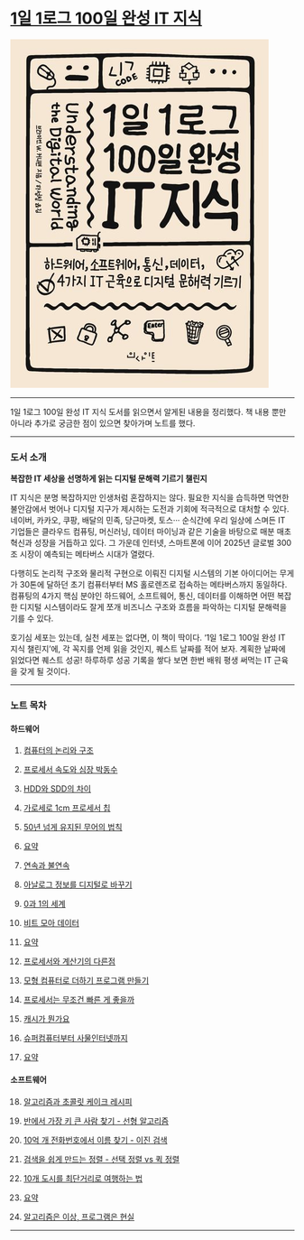 # [1일 1로그 100일 완성 IT 지식](https://product.kyobobook.co.kr/detail/S000001033125)

![1일 1로그 100일 완성 IT 지식 책 표지](image/00-01.png)

---

1일 1로그 100일 완성 IT 지식 도서를 읽으면서 알게된 내용을 정리했다. 
책 내용 뿐만 아니라 추가로 궁금한 점이 있으면 찾아가며 노트를 했다.

---
### 도서 소개

**복잡한 IT 세상을 선명하게 읽는 디지털 문해력 기르기 챌린지**

IT 지식은 분명 복잡하지만 인생처럼 혼잡하지는 않다. 필요한 지식을 습득하면 막연한 불안감에서 벗어나 디지털 지구가 제시하는 도전과 기회에 적극적으로 대처할 수 있다. 네이버, 카카오, 쿠팡, 배달의 민족, 당근마켓, 토스··· 순식간에 우리 일상에 스며든 IT 기업들은 클라우드 컴퓨팅, 머신러닝, 데이터 마이닝과 같은 기술을 바탕으로 매분 매초 혁신과 성장을 거듭하고 있다. 그 가운데 인터넷, 스마트폰에 이어 2025년 글로벌 300조 시장이 예측되는 메타버스 시대가 열렸다.

다행히도 논리적 구조와 물리적 구현으로 이뤄진 디지털 시스템의 기본 아이디어는 무게가 30톤에 달하던 초기 컴퓨터부터 MS 홀로렌즈로 접속하는 메타버스까지 동일하다. 컴퓨팅의 4가지 핵심 분야인 하드웨어, 소프트웨어, 통신, 데이터를 이해하면 어떤 복잡한 디지털 시스템이라도 잘게 쪼개 비즈니스 구조와 흐름을 파악하는 디지털 문해력을 기를 수 있다.

호기심 세포는 있는데, 실천 세포는 없다면, 이 책이 딱이다. ‘1일 1로그 100일 완성 IT 지식 챌린지’에, 각 꼭지를 언제 읽을 것인지, 퀘스트 날짜를 적어 보자. 계획한 날짜에 읽었다면 퀘스트 성공! 하루하루 성공 기록을 쌓다 보면 한번 배워 평생 써먹는 IT 근육을 갖게 될 것이다.

---

### 노트 목차

#### 하드웨어
1. [컴퓨터의 논리와 구조](note/001_%5B하드웨어%5D%20컴퓨터의%20논리와%20구조)
2. [프로세서 속도와 심장 박동수](note/002_%5B하드웨어%5D%20프로세서%20속도와%20심장%20박동수)
3. [HDD와 SDD의 차이](note/003_%5B하드웨어%5D%20HDD와%20SDD의%20차이)
4. [가로세로 1cm 프로세서 칩](note/004_%5B하드웨어%5D%20가로세로%201cm%20프로세서%20칩)
5. [50년 넘게 유지된 무어의 법칙](note/005_%5B하드웨어%5D%2050년%20넘게%20유지된%20무어의%20법칙)
6. [요약](note/006_%5B하드웨어%5D%20001~005%20요약)


7. [연속과 불연속](note/007_%5B하드웨어%5D%20연속과%20불연속)
8. [아날로그 정보를 디지털로 바꾸기](note/008_%5B하드웨어%5D%20아날로그%20정보를%20디지털로%20바꾸기)
9. [0과 1의 세계](note/009_%5B하드웨어%5D%200과%201의%20세계)
10. [비트 모아 데이터](note/010_%5B하드웨어%5D%20비트%20모아%20데이터)
11. [요약](note/011_%5B하드웨어%5D%20007~010%20요약)


12. [프로세서와 계산기의 다른점](note/012_%5B하드웨어%5D%20프로세서와%20계산기의%20다른점)
13. [모형 컴퓨터로 더하기 프로그램 만들기](note/013_%5B하드웨어%5D%20모형%20컴퓨터로%20더하기%20프로그램%20만들기)
14. [프로세서는 무조건 빠른 게 좋을까](note/014_%5B하드웨어%5D%20프로세서는%20무조건%20빠른%20게%20좋을까)
15. [캐시가 뭔가요](note/015_%5B하드웨어%5D%20캐시가%20뭔가요)
16. [슈퍼컴퓨터부터 사물인터넷까지](note/016_%5B하드웨어%5D%20슈퍼컴퓨터부터%20사물인터넷까지)
17. [요약](note/017_%5B하드웨어%5D%20012~016%20요약)


#### 소프트웨어
18. [알고리즘과 초콜릿 케이크 레시피](note/018_%5B소프트웨어%5D%20알고리즘과%20초콜릿%20케이크%20레시피)
19. [반에서 가장 키 큰 사람 찾기 - 선형 알고리즘](note/019_%5B소프트웨어%5D%20반에서%20가장%20키%20큰%20사람%20찾기%20-%20선형%20알고리즘)
20. [10억 개 전화번호에서 이름 찾기 - 이진 검색](note/020_%5B소프트웨어%5D%2010억%20개%20전화번호에서%20이름%20찾기%20-%20이진%20검색)
21. [검색을 쉽게 만드는 정렬 - 선택 정렬 vs 퀵 정렬](note/021_%5B소프트웨어%5D%20검색을%20쉽게%20만드는%20정렬%20-%20선택%20정렬%20vs%20퀵%20정렬)
22. [10개 도시를 최단거리로 여행하는 법](note/022_%5B소프트웨어%5D%2010개%20도시를%20최단거리로%20여행하는%20법)
23. [요약](note/023_%5B소프트웨어%5D%20018~022%20요약)


24. [알고리즘은 이상, 프로그램은 현실](note/024_%5B소프트웨어%5D%20알고리즘은%20이상,%20프로그램은%20현실)

---